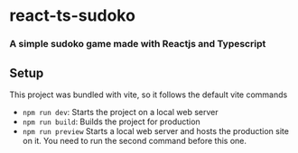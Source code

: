 # react-ts-sudoko
### A simple sudoko game made with Reactjs and Typescript

## Setup

This project was bundled with vite, so it follows the default vite commands

- `npm run dev`: Starts the project on a local web server
- `npm run build`: Builds the project for production
- `npm run preview` Starts a local web server and hosts the production site on it. You need to run the second command before this one.


